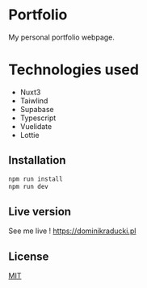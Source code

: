 # Portfolio

My personal portfolio webpage.

# Technologies used

- Nuxt3
- Taiwlind
- Supabase
- Typescript
- Vuelidate
- Lottie

## Installation

```bash
npm run install
npm run dev
```

## Live version

See me live !
https://dominikraducki.pl



## License
[MIT](https://choosealicense.com/licenses/mit/)
